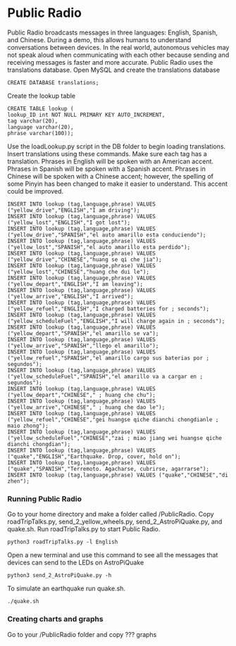 <h1>Public Radio</h1>

Public Radio broadcasts messages in three languages:  English, Spanish, and Chinese.  During a demo, this allows humans to understand conversations between devices.  In the real world, autonomous vehicles may not speak aloud when communicating with each other because sending and receiving messages is faster and more accurate.  Public Radio uses the translations database.  Open MySQL and create the translations database

```
CREATE DATABASE translations;
```

Create the lookup table

```
CREATE TABLE lookup (
lookup_ID int NOT NULL PRIMARY KEY AUTO_INCREMENT,
tag varchar(20),
language varchar(20),
phrase varchar(100));
```
Use the loadLookup.py script in the DB folder to begin loading translations.  Insert translations using these commands.  Make sure each tag has a translation.  Phrases in English will be spoken with an American accent.  Phrases in Spanish will be spoken with a Spanish accent.  Phrases in Chinese will be spoken with a Chinese accent; however, the spelling of some Pinyin has been changed to make it easier to understand.  This accent could be improved.
```
INSERT INTO lookup (tag,language,phrase) VALUES ("yellow_drive","ENGLISH","I am driving");
INSERT INTO lookup (tag,language,phrase) VALUES ("yellow_lost","ENGLISH","I got lost");                                   
INSERT INTO lookup (tag,language,phrase) VALUES ("yellow_drive","SPANISH","el auto amarillo esta conduciendo");
INSERT INTO lookup (tag,language,phrase) VALUES ("yellow_lost","SPANISH","el auto amarillo esta perdido");            
INSERT INTO lookup (tag,language,phrase) VALUES ("yellow_drive","CHINESE","huang se qi che jia");                        
INSERT INTO lookup (tag,language,phrase) VALUES ("yellow_lost","CHINESE","huang che dui le");                                
INSERT INTO lookup (tag,language,phrase) VALUES ("yellow_depart","ENGLISH","I am leaving");                                      
INSERT INTO lookup (tag,language,phrase) VALUES ("yellow_arrive","ENGLISH","I arrived");                                        
INSERT INTO lookup (tag,language,phrase) VALUES ("yellow_refuel","ENGLISH","I charged batteries for ; seconds");
INSERT INTO lookup (tag,language,phrase) VALUES ("yellow_scheduleFuel","ENGLISH","I will charge again in ; seconds");                   
INSERT INTO lookup (tag,language,phrase) VALUES ("yellow_depart","SPANISH","el amarillo se va");
INSERT INTO lookup (tag,language,phrase) VALUES ("yellow_arrive","SPANISH","llego el amarillo");                                   
INSERT INTO lookup (tag,language,phrase) VALUES ("yellow_refuel","SPANISH","el amarillo cargo sus baterias por ; segundos");
INSERT INTO lookup (tag,language,phrase) VALUES ("yellow_scheduleFuel","SPANISH","el amarillo va a cargar en ; segundos");          
INSERT INTO lookup (tag,language,phrase) VALUES ("yellow_depart","CHINESE"," ; huang che chu");
INSERT INTO lookup (tag,language,phrase) VALUES ("yellow_arrive","CHINESE"," ; huang che dao le");                                   
INSERT INTO lookup (tag,language,phrase) VALUES ("yellow_refuel","CHINESE","gei huangse qiche dianchi chongdianle ; maio zhong");
INSERT INTO lookup (tag,language,phrase) VALUES ("yellow_scheduleFuel","CHINESE","zai ; miao jiang wei huangse qiche dianchi chongdian");
INSERT INTO lookup (tag,language,phrase) VALUES ("quake","ENGLISH","Earthquake. Drop, cover, hold on");                      
INSERT INTO lookup (tag,language,phrase) VALUES ("quake","SPANISH","Terremoto. Agacharse, cubrirse, agarrarse");             
INSERT INTO lookup (tag,language,phrase) VALUES ("quake","CHINESE","di zhen");
```

<h3>Running Public Radio</h3>
Go to your home directory and make a folder called /PublicRadio.  Copy roadTripTalks.py, send_2_yellow_wheels.py, send_2_AstroPiQuake.py, and quake.sh.  Run roadTripTalks.py to start Public Radio.

```
python3 roadTripTalks.py -l English
```

Open a new terminal and use this command to see all the messages that devices can send to the LEDs on AstroPiQuake

```
python3 send_2_AstroPiQuake.py -h
```

To simulate an earthquake run quake.sh.

```
./quake.sh
```

<h3>Creating charts and graphs</h3>

Go to your /PublicRadio folder and copy ??? graphs

